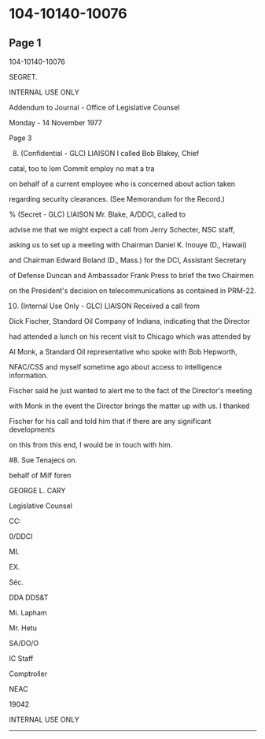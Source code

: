 # 104-10140-10076

## Page 1

104-10140-10076

SEGRET.

INTERNAL USE ONLY

Addendum to Journal - Office of Legislative Counsel

Monday - 14 November 1977

Page 3

8. (Confidential - GLC) LIAISON I called Bob Blakey, Chief

catal, too to lom Commit employ no mat a tra

on behalf of a current employee who is concerned about action taken

regarding security clearances. (See Memorandum for the Record.)

% (Secret - GLC) LIAISON Mr. Blake, A/DDCI, called to

advise me that we might expect a call from Jerry Schecter, NSC staff,

asking us to set up a meeting with Chairman Daniel K. Inouye (D., Hawaii)

and Chairman Edward Boland (D., Mass.) for the DCI, Assistant Secretary

of Defense Duncan and Ambassador Frank Press to brief the two Chairmen

on the President's decision on telecommunications as contained in PRM-22.

10. (Internal Use Only - GLC) LIAISON Received a call from

Dick Fischer, Standard Oil Company of Indiana, indicating that the Director

had attended a lunch on his recent visit to Chicago which was attended by

Al Monk, a Standard Oil representative who spoke with Bob Hepworth,

NFAC/CSS and myself sometime ago about access to intelligence information.

Fischer said he just wanted to alert me to the fact of the Director's meeting

with Monk in the event the Director brings the matter up with us. I thanked

Fischer for his call and told him that if there are any significant developments

on this from this end, I would be in touch with him.

#8. Sue Tenajecs on.

behalf of Milf foren

GEORGE L. CARY

Legislative Counsel

CC:

0/DDCI

MI.

EX.

Séc.

DDA DDS&T

Mi. Lapham

Mr. Hetu

SA/DO/O

IC Staff

Comptroller

NEAC

19042

INTERNAL USE ONLY

---

